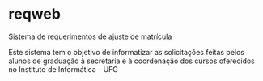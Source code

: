reqweb
======

Sistema de requerimentos de ajuste de matrícula

Este sistema tem o objetivo de informatizar as solicitações
feitas pelos alunos de graduação à secretaria e à coordenação
dos cursos oferecidos no Instituto de Informática - UFG
